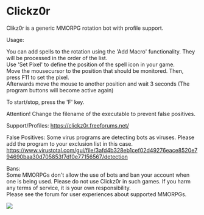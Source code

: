 # Clickz0r
Clikz0r is a generic MMORPG rotation bot with profile support.

Usage:

You can add spells to the rotation using the 'Add Macro' functionality. They will be processed in the order of the list.<br>
Use 'Set Pixel' to define the position of the spell icon in your game.<br>
Move the mousecursor to the position that should be monitored. Then, press F11 to set the pixel.<br>
Afterwards move the mouse to another position and wait 3 seconds (The program buttons will become active again)

To start/stop, press the 'F' key.

Attention! Change the filename of the executable to prevent false positives.

Support/Profiles: https://clickz0r.freeforums.net/

False Positives:
Some virus programs are detecting bots as viruses. Please add the program to your exclusion list in this case.<br>
https://www.virustotal.com/gui/file/3afd4b328eb1cef02d49276eace8520e794690baa30d705853f7df0e77156567/detection

Bans:<br>
Some MMORPGs don't allow the use of bots and ban your account when one is being used. Please do not use Clickz0r in such games. If you harm any terms of service, it is your own responsibility.<br>Please see the forum for user experiences about supported MMORPGs.

<img src="https://i.ibb.co/q5RpcBb/Unbenannt.png"></img>
